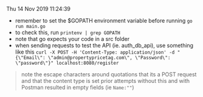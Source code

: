 Thu 14 Nov 2019 11:24:39
- remember to set the $GOPATH environment variable before running `go run main.go`
- to check this, run `printenv | grep GOPATH`
- note that go expects your code in a src folder
- when sending requests to test the API (ie. auth_db_api), use something like this `curl -X POST -H 'Content-Type: application/json' -d "{\"Email\": \"admin@propertypricetag.com\", \"Password\": \"password\"}" localhost:8080/register`
> note the escape characters around quotations
> that its a POST request
> and that the content type is set
> prior attempts without this and with Postman resulted in empty fields (ie `Name:""`)
